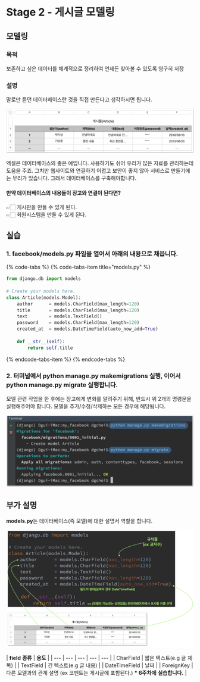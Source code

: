 # Stage 2 - 게시글 모델링

## 모델링

### 목적

보존하고 싶은 데이터를 체계적으로 정리하여 언제든 찾아볼 수 있도록 영구히 저장

### 설명

말로만 듣던 데이터베이스란 것을 직접 만든다고 생각하시면 됩니다.

![&#xAC00;&#xC7A5; &#xC26C;&#xC6B4; &#xB370;&#xC774;&#xD130;&#xBCA0;&#xC774;&#xC2A4;&#xB294; &#xC5D1;&#xC140;](../.gitbook/assets/image%20%28152%29.png)

엑셀은 데이터베이스의 좋은 예입니다. 사용하기도 쉬어 우리가 많은 자료를 관리하는데 도움을 주죠. 그치만 웹사이트와 연결하기 어렵고 보안이 좋지 않아 서비스로 만들기에는 무리가 있습니다. 그래서 데이터베이스를 구축해야합니다.

#### 만약 데이터베이스의 내용들이 장고와 연결이 된다면?

👉🏻 게시판을 만들 수 있게 된다.  
👉🏻 회원시스템을 만들 수 있게 된다.

## 실습

### 1. facebook/models.py 파일을 열어서 아래의 내용으로 채웁니다.

{% code-tabs %}
{% code-tabs-item title="models.py" %}
```python
from django.db import models

# Create your models here.
class Article(models.Model):
    author      = models.CharField(max_length=120)
    title       = models.CharField(max_length=120)
    text        = models.TextField()
    password    = models.CharField(max_length=120)
    created_at  = models.DateTimeField(auto_now_add=True)

    def __str__(self):
        return self.title
```
{% endcode-tabs-item %}
{% endcode-tabs %}

###  2. 터미널에서 python manage.py makemigrations 실행, 이어서 python manage.py migrate 실행합니다.

모델 관련 작업을 한 후에는 장고에게 변화를 알려주기 위해, 반드시 위 2개의 명령문을 실행해주어야 합니다. 모델을 추가/수정/삭제하는 모든 경우에 해당됩니다.

![](../.gitbook/assets/image%20%28106%29.png)

## 부가 설명

**models.py**는 데이터베이스\(즉 모델\)에 대한 설명서 역할을 합니다.

![](../.gitbook/assets/2018-06-29-9.54.23.png)

| **field** **종류** | **용도** |
| --- | --- | --- | --- | --- |
| CharField | 짧은 텍스트\(e.g 글 제목\) |
| TextField | 긴 텍스트\(e.g 글 내용\) |
| DateTimeField | 날짜 |
| ForeignKey | 다른 모델과의 관계 설명  \(ex 코멘트는 게시글에 포함된다.\) **\* 6주차에** **실습합니다.** |

